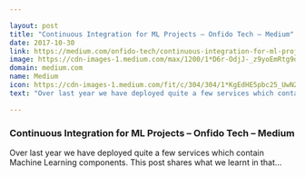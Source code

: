 ```yaml
---

layout: post
title: "Continuous Integration for ML Projects – Onfido Tech – Medium"
date: 2017-10-30
link: https://medium.com/onfido-tech/continuous-integration-for-ml-projects-e11bc1a4d34f?source=rss------machine_learning-5
image: https://cdn-images-1.medium.com/max/1200/1*D6r-OdjJ-_z9yoEmRtg9og.jpeg
domain: medium.com
name: Medium
icon: https://cdn-images-1.medium.com/fit/c/304/304/1*KgEdHE5pbc25_UwN26tebQ.jpeg
text: "Over last year we have deployed quite a few services which contain Machine Learning components. This post shares what we learnt in that…"

---
```


### Continuous Integration for ML Projects – Onfido Tech – Medium

Over last year we have deployed quite a few services which contain Machine Learning components. This post shares what we learnt in that…